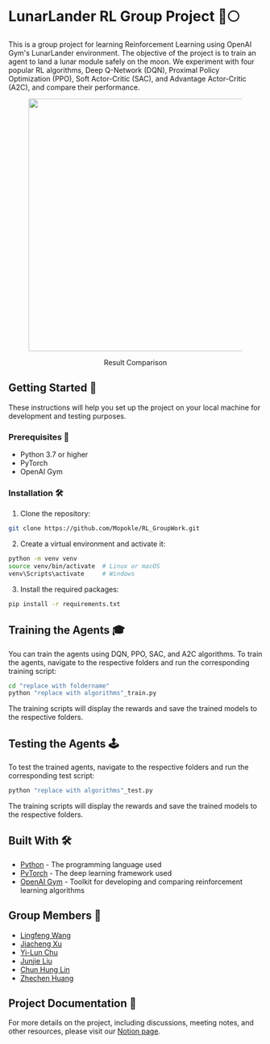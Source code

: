 LunarLander RL Group Project 🚀🌕
=================================

This is a group project for learning Reinforcement Learning using OpenAI Gym's LunarLander environment. The objective of the project is to train an agent to land a lunar module safely on the moon. We experiment with four popular RL algorithms, Deep Q-Network (DQN), Proximal Policy Optimization (PPO), Soft Actor-Critic (SAC), and Advantage Actor-Critic (A2C), and compare their performance.


<figure>
  <p align="center">
    <img src="https://github.com/Mopokle/RL_GroupWork/raw/main/lunargif.gif" width="500"/>
  </p>
  <figcaption style="text-align: center;"> Result Comparison</figcaption>
</figure>


Getting Started 🌟
------------------

These instructions will help you set up the project on your local machine for development and testing purposes.

### Prerequisites 📝

*   Python 3.7 or higher
*   PyTorch
*   OpenAI Gym

### Installation 🛠️

1.  Clone the repository:

```bash
git clone https://github.com/Mopokle/RL_GroupWork.git
```

2.  Create a virtual environment and activate it:

```bash
python -m venv venv
source venv/bin/activate  # Linux or macOS
venv\Scripts\activate     # Windows
```

3.  Install the required packages:

```bash
pip install -r requirements.txt
```

Training the Agents 🎓
----------------------

You can train the agents using DQN, PPO, SAC, and A2C algorithms. To train the agents, navigate to the respective folders and run the corresponding training script:


```bash
cd "replace with foldername"
python "replace with algorithms"_train.py
```

The training scripts will display the rewards and save the trained models to the respective folders.

Testing the Agents 🕹️
----------------------

To test the trained agents, navigate to the respective folders and run the corresponding test script:

```bash
python "replace with algorithms"_test.py
```


The training scripts will display the rewards and save the trained models to the respective folders.

Built With 🛠️
--------------

*   [Python](https://www.python.org/) - The programming language used
*   [PyTorch](https://pytorch.org/) - The deep learning framework used
*   [OpenAI Gym](https://gym.openai.com/) - Toolkit for developing and comparing reinforcement learning algorithms

Group Members 👥
---------------

*   [Lingfeng Wang](https://github.com/Mopokle)
*   [Jiacheng Xu](https://github.com/unfaa3)
*   [Yi-Lun Chu](https://github.com/chuyilun)
*   [Junjie Liu](https://github.com/wodigexiaodonggua)
*   [Chun Hung Lin](https://github.com/efpm168806)
*   [Zhechen Huang](https://github.com/JasonHuang0028)


Project Documentation 📄
------------------------

For more details on the project, including discussions, meeting notes, and other resources, please visit our [Notion page](https://www.notion.so/mopokle/RL-Group-Project-9cfb2fcbd34048b582a35bb889f67664).